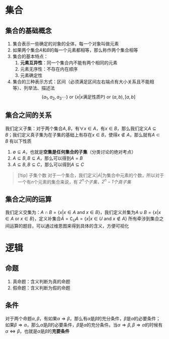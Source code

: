 # 集合
## 集合的基础概念
1. 集合表示一些确定的对象的全体，每一个对象叫做元素
2. 如果两个集合$A$和$B$的每一个元素都相等，那么称作两个集合相等
3. 集合的基本特点：
	1. **元素互异性**：同一个集合内不能有两个相同的元素
	2. 元素无序性：不存在内在顺序
	3. 元素确定性
4. 集合的三种表示方式：区间（必须满足区间左右端点有大小关系且不能相等）、列举法、描述法$$\{a_1,a_2,a_3\cdots \}\text{ or }\{x|x\text{满足性质P}\}\text{ or }(a,b),[a,b]$$
## 集合之间的关系
我们定义子集：对于两个集合$A,B$，有$\forall x\in A$，有$x\in B$，那么我们定义$A\subseteq B$；我们定义真子集为在子集的基础上有存在$x\in B$，使得$x\not\in A$，那么就有$A\subset B$
有以下性质
1. $\emptyset \subseteq A$，也就是**空集是任何集合的子集**（分类讨论的绝对考点）
2. $A\subseteq B,B\subseteq A$，那么可以得到$A=B$
3. $A\subseteq B,B\subseteq C$，那么可以得到$A\subseteq C$
>[!tip] 子集个数
>	对于一个集合，我们定义$|A|$为集合中元素的个数，所以对于一个有$n$个元素的集合来说，有 *$2^n$个子集，$2^n-1$个真子集*
## 集合之间的运算
我们定义交集为：$A\cap B=\{x\vert x\in A\text{ and }x\in B\}$，我们定义并集为$A\cup B=\{x\vert x\in A \text{ or } x\in B\}$，定义补集合$\bar A=\complement _UA=\{x\vert x\in U\text{ and }x\not\in A\}$
所有牵涉到集合之间运算的题目，可以通过维恩图来得到具体的含义，方便可视化
# 逻辑
## 命题
1. 真命题：含义判断为真的命题
2. 假命题：含义判断为假的命题
## 条件
对于两个命题$\alpha,\beta$，有如果$\alpha \Rightarrow \beta$，那么有$\alpha$是$\beta$的充分条件，$\beta$是$\alpha$的必要条件；如果$\beta \Rightarrow \alpha$，那么$\alpha$是$\beta$的必要条件，$\beta$是$\alpha$的充分条件。当$\alpha \Rightarrow \beta,\beta \Rightarrow \alpha$的时候有$\alpha \Leftrightarrow \beta$，也就是$\alpha$是$\beta$的**充要条件**

